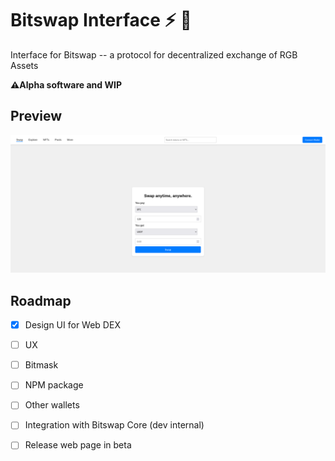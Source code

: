 # Bitswap Interface ⚡ 💱

Interface for Bitswap -- a protocol for decentralized exchange of RGB Assets

**⚠️Alpha software and WIP**

## Preview

![alt text](image.png)

## Roadmap

- [x] Design UI for Web DEX
- [ ] UX
- [ ] Bitmask
- [ ] NPM package
- [ ] Other wallets
- [ ] Integration with Bitswap Core (dev internal)
- [ ] Release web page in beta


